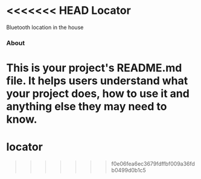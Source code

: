 <<<<<<< HEAD
Locator
=======

Bluetooth location in the house

### About

This is your project's README.md file. It helps users understand what your
project does, how to use it and anything else they may need to know.
=======
# locator
>>>>>>> f0e06fea6ec3679fdffbf009a36fdb0499d0b1c5
